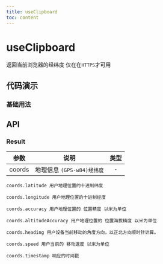 ```yaml
---
title: useClipboard
toc: content
---
```


# useClipboard

返回当前浏览器的经纬度 仅在在`HTTPS`才可用

## 代码演示

### 基础用法

<code src="./demos/Demo1.tsx" ></code>

## API

### Result

|  参数  |            说明            | 类型 |
| :----: | :------------------------: | :--: |
| coords | 地理信息 `(GPS-w84)经纬度` | `-`  |

```
coords.latitude 用户地理位置的十进制纬度

coords.longitude 用户地理位置的十进制经度

coords.accuracy 用户地理位置的 位置精度 以米为单位

coords.altitudeAccuracy 用户地理位置的 位置海拔精度 以米为单位

coords.heading 用户设备当前移动的角度方向，以正北方向顺时针计算。

coords.speed 用户当前的 移动速度 以米为单位

coords.timestamp 响应的时间戳
```
